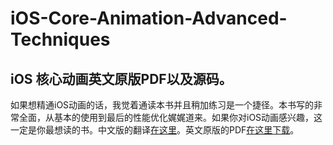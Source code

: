 # iOS-Core-Animation-Advanced-Techniques
## iOS 核心动画英文原版PDF以及源码。
如果想精通iOS动画的话，我觉着通读本书并且稍加练习是一个捷径。本书写的非常全面，从基本的使用到最后的性能优化娓娓道来。如果你对iOS动画感兴趣，这一定是你最想读的书。中文版的翻译[在这里](https://github.com/AttackOnDobby/iOS-Core-Animation-Advanced-Techniques)。英文原版的PDF[在这里下载](https://pan.baidu.com/s/1mhWxT7y)。
